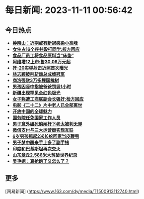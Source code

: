 
# 每日新闻: 2023-11-11 00:56:42
## 今日热点

- **[钟南山：近期或有新冠感染小高峰](https://www.163.com/search?keyword=%E9%92%9F%E5%8D%97%E5%B1%B1%EF%BC%9A%E8%BF%91%E6%9C%9F%E6%88%96%E6%9C%89%E6%96%B0%E5%86%A0%E6%84%9F%E6%9F%93%E5%B0%8F%E9%AB%98%E5%B3%B0)**
- **[女生占16个座并殴打同学:校方回应](https://www.163.com/search?keyword=%E5%A5%B3%E7%94%9F%E5%8D%A016%E4%B8%AA%E5%BA%A7%E5%B9%B6%E6%AE%B4%E6%89%93%E5%90%8C%E5%AD%A6+%E6%A0%A1%E6%96%B9%E5%9B%9E%E5%BA%94)**
- **[食品厂员工将食品原料当“床垫”](https://www.163.com/search?keyword=%E9%A3%9F%E5%93%81%E5%8E%82%E5%91%98%E5%B7%A5%E5%B0%86%E9%A3%9F%E5%93%81%E5%8E%9F%E6%96%99%E5%BD%93%E2%80%9C%E5%BA%8A%E5%9E%AB%E2%80%9D)**
- **[阿维塔12上市:售30.08万元起](https://www.163.com/search?keyword=%E9%98%BF%E7%BB%B4%E5%A1%9412%E4%B8%8A%E5%B8%82+%E5%94%AE30.08%E4%B8%87%E5%85%83%E8%B5%B7)**
- **[歼-20实弹射击近照首次曝光](https://www.163.com/search?keyword=%E6%AD%BC-20%E5%AE%9E%E5%BC%B9%E5%B0%84%E5%87%BB%E8%BF%91%E7%85%A7%E9%A6%96%E6%AC%A1%E6%9B%9D%E5%85%89)**
- **[林志颖披荆斩棘总成绩冠军](https://www.163.com/search?keyword=%E6%9E%97%E5%BF%97%E9%A2%96%E6%8A%AB%E8%8D%86%E6%96%A9%E6%A3%98%E6%80%BB%E6%88%90%E7%BB%A9%E5%86%A0%E5%86%9B)**
- **[商洛强砍3万多棵国槐树](https://www.163.com/search?keyword=%E5%95%86%E6%B4%9B%E5%BC%BA%E7%A0%8D3%E4%B8%87%E5%A4%9A%E6%A3%B5%E5%9B%BD%E6%A7%90%E6%A0%91)**
- **[男孩因竖中指被爸爸罚竖1小时](https://www.163.com/search?keyword=%E7%94%B7%E5%AD%A9%E5%9B%A0%E7%AB%96%E4%B8%AD%E6%8C%87%E8%A2%AB%E7%88%B8%E7%88%B8%E7%BD%9A%E7%AB%961%E5%B0%8F%E6%97%B6)**
- **[新疆出现罕见全红色极光](https://www.163.com/search?keyword=%E6%96%B0%E7%96%86%E5%87%BA%E7%8E%B0%E7%BD%95%E8%A7%81%E5%85%A8%E7%BA%A2%E8%89%B2%E6%9E%81%E5%85%89)**
- **[女子称遭工商联副会长强奸:检方回应](https://www.163.com/search?keyword=%E5%A5%B3%E5%AD%90%E7%A7%B0%E9%81%AD%E5%B7%A5%E5%95%86%E8%81%94%E5%89%AF%E4%BC%9A%E9%95%BF%E5%BC%BA%E5%A5%B8+%E6%A3%80%E6%96%B9%E5%9B%9E%E5%BA%94)**
- **[电影《二十二》片中老人已全部离世](https://www.163.com/search?keyword=%E7%94%B5%E5%BD%B1%E3%80%8A%E4%BA%8C%E5%8D%81%E4%BA%8C%E3%80%8B%E7%89%87%E4%B8%AD%E8%80%81%E4%BA%BA%E5%B7%B2%E5%85%A8%E9%83%A8%E7%A6%BB%E4%B8%96)**
- **[开放中国的全球魅力](https://www.163.com/search?keyword=%E5%BC%80%E6%94%BE%E4%B8%AD%E5%9B%BD%E7%9A%84%E5%85%A8%E7%90%83%E9%AD%85%E5%8A%9B)**
- **[国务院任免国家工作人员](https://www.163.com/search?keyword=%E5%9B%BD%E5%8A%A1%E9%99%A2%E4%BB%BB%E5%85%8D%E5%9B%BD%E5%AE%B6%E5%B7%A5%E4%BD%9C%E4%BA%BA%E5%91%98)**
- **[男子意外碾死躺闸杆下老太被判无罪](https://www.163.com/search?keyword=%E7%94%B7%E5%AD%90%E6%84%8F%E5%A4%96%E7%A2%BE%E6%AD%BB%E8%BA%BA%E9%97%B8%E6%9D%86%E4%B8%8B%E8%80%81%E5%A4%AA%E8%A2%AB%E5%88%A4%E6%97%A0%E7%BD%AA)**
- **[微信支付与三大运营商实现互联](https://www.163.com/search?keyword=%E5%BE%AE%E4%BF%A1%E6%94%AF%E4%BB%98%E4%B8%8E%E4%B8%89%E5%A4%A7%E8%BF%90%E8%90%A5%E5%95%86%E5%AE%9E%E7%8E%B0%E4%BA%92%E8%81%94)**
- **[6岁男孩抓起2米长蛇回家当皮鞭甩](https://www.163.com/search?keyword=6%E5%B2%81%E7%94%B7%E5%AD%A9%E6%8A%93%E8%B5%B72%E7%B1%B3%E9%95%BF%E8%9B%87%E5%9B%9E%E5%AE%B6%E5%BD%93%E7%9A%AE%E9%9E%AD%E7%94%A9)**
- **[男子梦中醒来手上多了副手铐](https://www.163.com/search?keyword=%E7%94%B7%E5%AD%90%E6%A2%A6%E4%B8%AD%E9%86%92%E6%9D%A5%E6%89%8B%E4%B8%8A%E5%A4%9A%E4%BA%86%E5%89%AF%E6%89%8B%E9%93%90)**
- **[印度和巴基斯坦再次交火](https://www.163.com/search?keyword=%E5%8D%B0%E5%BA%A6%E5%92%8C%E5%B7%B4%E5%9F%BA%E6%96%AF%E5%9D%A6%E5%86%8D%E6%AC%A1%E4%BA%A4%E7%81%AB)**
- **[山东章丘2.586米大葱破世界纪录](https://www.163.com/search?keyword=%E5%B1%B1%E4%B8%9C%E7%AB%A0%E4%B8%982.586%E7%B1%B3%E5%A4%A7%E8%91%B1%E7%A0%B4%E4%B8%96%E7%95%8C%E7%BA%AA%E5%BD%95)**
- **[吴艳妮：真抢跑了又怎么了？](https://www.163.com/search?keyword=%E5%90%B4%E8%89%B3%E5%A6%AE%EF%BC%9A%E7%9C%9F%E6%8A%A2%E8%B7%91%E4%BA%86%E5%8F%88%E6%80%8E%E4%B9%88%E4%BA%86%EF%BC%9F)**

## 更多
[网易新闻] (https://www.163.com/dy/media/T1500913112740.html)

